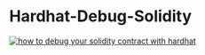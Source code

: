 # Hardhat-Debug-Solidity

[![how to debug your solidity contract with hardhat](https://img.youtube.com/vi/YOUTUBE_VIDEO_ID_HERE/0.jpg)](https://youtu.be/etzg4f7wbis)
